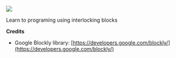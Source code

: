 ![](https://os.lxsang.me/repo/CodeBlock/CodeBlock.png)

Learn to programing using interlocking blocks

**Credits**
* Google Blockly library: [https://developers.google.com/blockly/](https://developers.google.com/blockly/)